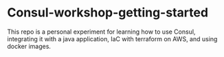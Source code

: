 # Consul-workshop-getting-started
This repo is a personal experiment for learning how to use Consul, integrating it with a java application, IaC with terraform on AWS, and using docker images.
